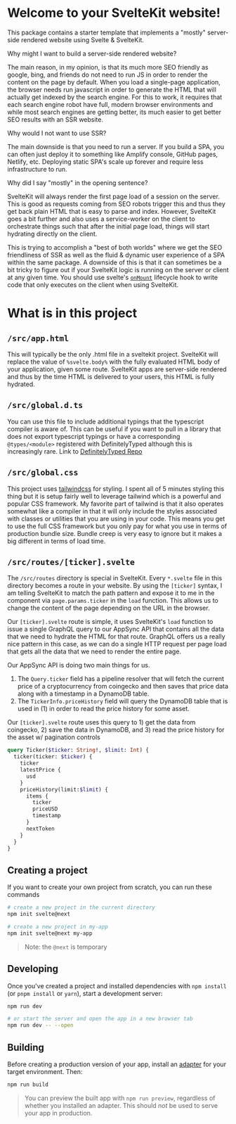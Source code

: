 # Welcome to your SvelteKit website!

This package contains a starter template that implements a "mostly" server-side rendered website using Svelte & SvelteKit.

Why might I want to build a server-side rendered website? 

The main reason, in my opinion, is that its much more SEO friendly as google, bing, and friends do not need to run JS 
in order to render the content on the page by default. When you load a single-page application, the browser needs run 
javascript in order to generate the HTML that will actually get indexed by the search engine. For this 
to work, it requires that each search engine robot have full, modern browser environments and while most search engines 
are getting better, its much easier to get better SEO results with an SSR website.

Why would I not want to use SSR?

The main downside is that you need to run a server. If you build a SPA, you can often just deploy it to something like
Amplify console, GitHub pages, Netlify, etc. Deploying static SPA's scale up forever and require less infrastructure to
run.

Why did I say "mostly" in the opening sentence?

SvelteKit will always render the first page load of a session on the server. This is good as requests coming from
SEO robots trigger this and thus they get back plain HTML that is easy to parse and index. However, SvelteKit goes
a bit further and also uses a service-worker on the client to orchestrate things such that after the initial page load,
things will start hydrating directly on the client.

This is trying to accomplish a "best of both worlds" where we get the SEO friendliness of SSR as well as the fluid &
dynamic user experience of a SPA within the same package. A downside of this is that it can sometimes be a bit tricky
to figure out if your SvelteKit logic is running on the server or client at any given time. You should use svelte's
[`onMount`](https://svelte.dev/tutorial/onmount) lifecycle hook to write code that only executes on the client when using SvelteKit.

# What is in this project

## `/src/app.html`

This will typically be the only .html file in a sveltekit project. SvelteKit will replace the value of
`%svelte.body%` with the fully evaluated HTML body of your application, given some route. SvelteKit apps
are server-side rendered and thus by the time HTML is delivered to your users, this HTML is fully hydrated.

## `/src/global.d.ts`

You can use this file to include additional typings that the typescript compiler is aware of.
This can be useful if you want to pull in a library that does not export typescript typings or
have a corresponding `@types/<module>` registered with DefinitelyTyped although this is increasingly rare.
Link to [DefinitelyTyped Repo](https://github.com/DefinitelyTyped/DefinitelyTyped)

## `/src/global.css`

This project uses [tailwindcss](https://tailwindcss.com/) for styling. I spent all of 5 minutes styling this thing but it
is setup fairly well to leverage tailwind which is a powerful and popular CSS framework. My favorite part of tailwind is
that it also operates somewhat like a compiler in that it will only include the styles associated with classes or utilities
that you are using in your code. This means you get to use the full CSS framework but you only pay for what you use in
terms of production bundle size. Bundle creep is very easy to ignore but it makes a big different in terms of load time.

## `/src/routes/[ticker].svelte`

The `/src/routes` directory is special in SvelteKit. Every `*.svelte` file in this directory becomes a route in your
website. By using the `[ticker]` syntax, I am telling SvelteKit to match the path pattern and expose it to me in the
component via `page.params.ticker` in the `load` function. This allows us to change the content of the page depending
on the URL in the browser.

Our `[ticker].svelte` route is simple, it uses SvelteKit's `load` function to issue a single GraphQL query to our
AppSync API that contains all the data that we need to hydrate the HTML for that route. GraphQL offers us a really
nice pattern in this case, as we can do a single HTTP request per page load that gets all the data that we need to render
the entire page.

Our AppSync API is doing two main things for us.

1. The `Query.ticker` field has a pipeline resolver that will fetch the current price of a cryptocurrency from coingecko and then saves that price data along with a timestamp in a DynamoDB table.
2. The `TickerInfo.priceHistory` field will query the DynamoDB table that is used in (1) in order to read the price history for some asset.

Our `[ticker].svelte` route uses this query to 1) get the data from coingecko, 2) save the data in DynamoDB, and 3) read the price history for the asset w/ pagination controls

```graphql
query Ticker($ticker: String!, $limit: Int) {
  ticker(ticker: $ticker) {
    ticker
    latestPrice {
      usd
    }
    priceHistory(limit:$limit) {
      items {
        ticker
        priceUSD
        timestamp
      }
      nextToken
    }
  }
}
```

## Creating a project

If you want to create your own project from scratch, you can run these commands

```bash
# create a new project in the current directory
npm init svelte@next

# create a new project in my-app
npm init svelte@next my-app
```

> Note: the `@next` is temporary

## Developing

Once you've created a project and installed dependencies with `npm install` (or `pnpm install` or `yarn`), start a development server:

```bash
npm run dev

# or start the server and open the app in a new browser tab
npm run dev -- --open
```

## Building

Before creating a production version of your app, install an [adapter](https://kit.svelte.dev/docs#adapters) for your target environment. Then:

```bash
npm run build
```

> You can preview the built app with `npm run preview`, regardless of whether you installed an adapter. This should _not_ be used to serve your app in production.
